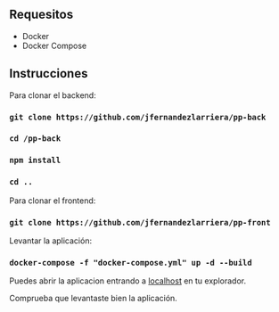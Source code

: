 ## Requesitos

* Docker
* Docker Compose



## Instrucciones

Para clonar el backend:

### `git clone https://github.com/jfernandezlarriera/pp-back`

### `cd /pp-back`
### `npm install`
### `cd ..`

Para clonar el frontend:

### `git clone https://github.com/jfernandezlarriera/pp-front`

Levantar la aplicación:

### `docker-compose -f "docker-compose.yml" up -d --build`

Puedes abrir la aplicacion entrando a [localhost](http://localhost) en tu explorador.

Comprueba que levantaste bien la aplicación.
